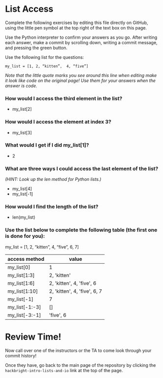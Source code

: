 # List Access

Complete the following exercises by editing this file directly on GitHub, using the little pen symbol at the top right of the text box on this page.

Use the Python interpreter to confirm your answers as you go.  After writing each answer, make a commit by scrolling down, writing a commit message, and pressing the green button.

Use the following list for the questions:

`my_list = [1, 2, “kitten”,  4, “five”]`

*Note that the little quote marks you see around this line when editing make it look like code on the original page!  Use them for your answers when the answer is code.*

### How would I access the third element in the list? 

- my_list[2]

### How would I access the element at index 3? 

- my_list[3]

### What would I get if I did my_list[1]?

- 2

### What are three ways I could access the last element of the list?
*(HINT: Look up the len method for Python lists.)*

- my_list[4]
- my_list[-1]

### How would I find the length of the list?

- len(my_list)

### Use the list below to complete the following table (the first one is done for you):
my_list = [1, 2, “kitten”,  4, “five”, 6, 7]

access method | value
--------------|---------
my_list[0]    | 1
my_list[1:3]  | 2, 'kitten'
my_list[1:6]  | 2, 'kitten', 4, 'five', 6
my_list[1:10] | 2, 'kitten', 4, 'five', 6, 7
my_list[-1]   | 7
my_list[-1:-3]| []
my_list[-3:-1]| 'five', 6 


# Review Time!

Now call over one of the instructors or the TA to come look through your commit history! 

Once they have, go back to the main page of the repository by clicking the `hackbright-intro-lists-and-io` link at the top of the page.

